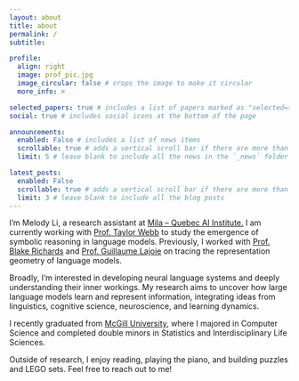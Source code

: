 ```yaml
---
layout: about
title: about
permalink: /
subtitle:

profile:
  align: right
  image: prof_pic.jpg
  image_circular: false # crops the image to make it circular
  more_info: >

selected_papers: true # includes a list of papers marked as "selected={true}"
social: true # includes social icons at the bottom of the page

announcements:
  enabled: False # includes a list of news items
  scrollable: true # adds a vertical scroll bar if there are more than 3 news items
  limit: 5 # leave blank to include all the news in the `_news` folder

latest_posts:
  enabled: False
  scrollable: true # adds a vertical scroll bar if there are more than 3 new posts items
  limit: 3 # leave blank to include all the blog posts
---
```


I’m Melody Li, a research assistant at [Mila – Quebec AI Institute.](https://mila.quebec/en) I am currently working with [Prof. Taylor Webb](https://scholar.google.com/citations?user=WCmrJoQAAAAJ&hl=en) to study the emergence of symbolic reasoning in language models. Previously, I worked with [Prof. Blake Richards](https://sites.google.com/mila.quebec/linc-lab/team/blake?authuser=0) and [Prof. Guillaume Lajoie](https://guillaumelajoie.com/) on tracing the representation geometry of language models.

Broadly, I’m interested in developing neural language systems and deeply understanding their inner workings. My research aims to uncover how large language models learn and represent information, integrating ideas from linguistics, cognitive science, neuroscience, and learning dynamics.

I recently graduated from [McGill University](https://www.mcgill.ca/about/history), where I majored in Computer Science and completed double minors in Statistics and Interdisciplinary Life Sciences.

Outside of research, I enjoy reading, playing the piano, and building puzzles and LEGO sets. Feel free to reach out to me!

